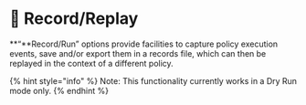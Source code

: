 # 📁 Record/Replay

**“**Record/Run” options provide facilities to capture policy execution events, save and/or export them in a records file, which can then be replayed in the context of a different policy.

{% hint style="info" %}
Note: This functionality currently works in a Dry Run mode only.
{% endhint %}
